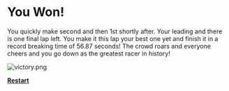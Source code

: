 # You Won!  
You quickly make second and then 1st shortly after. Your leading and there is one final lap left. You make it this lap your best one yet and finish it in a record breaking time of 56.87 seconds! The crowd roars and everyone cheers and you go down as the greatest racer in history!  

![victory.png](victory.png)  

[**Restart**](../arrive-at-race.md)


